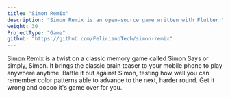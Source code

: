 ```yaml
---
title: "Simon Remix"
description: "Simon Remix is an open-source game written with Flutter."
weight: 30
ProjectType: "Game"
github: "https://github.com/FelicianoTech/simon-remix"
---
```


Simon Remix is a twist on a classic memory game called Simon Says or simply, Simon. It brings the classic brain teaser to your mobile phone to play anywhere anytime. Battle it out against Simon, testing how well you can remember color patterns able to advance to the next, harder round. Get it wrong and ooooo it's game over for you.
